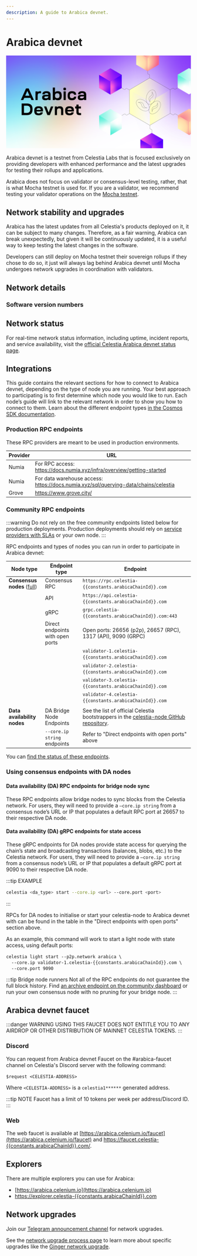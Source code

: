 ```yaml
---
description: A guide to Arabica devnet.
---
```


# Arabica devnet

<!-- markdownlint-disable MD013 -->
<!-- markdownlint-disable MD033 -->
<script setup>
import constants from '/.vitepress/constants/constants.js'
import ArabicaVersionTags from '../.vitepress/components/ArabicaVersionTags.vue'
import ArabicaDevnetDetails from '../.vitepress/components/ArabicaDevnetDetails.vue'
</script>

![arabica-devnet](/img/arabica-devnet.png)

Arabica devnet is a testnet from Celestia Labs that is focused
exclusively on providing developers with enhanced performance and
the latest upgrades for testing their rollups and applications.

Arabica does not focus on validator or consensus-level testing, rather,
that is what Mocha testnet is used for. If you are a validator, we
recommend testing your validator operations on the
[Mocha testnet](/how-to-guides/mocha-testnet.md).

## Network stability and upgrades

Arabica has the latest updates from all Celestia's products deployed
on it, it can be subject to many changes. Therefore, as a fair warning,
Arabica can break unexpectedly, but given it will be continuously updated,
it is a useful way to keep testing the latest changes in the software.

Developers can still deploy on Mocha testnet their sovereign rollups if they
chose to do so, it just will always lag behind Arabica devnet until Mocha
undergoes network upgrades in coordination with validators.

## Network details

<ArabicaDevnetDetails />

### Software version numbers

<ArabicaVersionTags/>

## Network status

For real-time network status information, including uptime, incident reports,
and service availability, visit the
[official Celestia Arabica devnet status page](https://status.celestia.dev/status/arabica).

## Integrations

This guide contains the relevant sections for how to connect to Arabica
devnet, depending on the type of node you are running. Your best
approach to participating is to first determine which node you would
like to run. Each node’s guide will link to the relevant network in
order to show you how to connect to them. Learn about the different
endpoint types [in the Cosmos SDK documentation](https://docs.cosmos.network/v0.50/learn/advanced/grpc_rest).

### Production RPC endpoints

<!-- markdownlint-disable MD013 -->
<!-- markdownlint-disable MD034 -->

These RPC providers are meant to be used in production environments.

| Provider | URL                                                                                   |
| -------- | ------------------------------------------------------------------------------------- |
| Numia    | For RPC access: <https://docs.numia.xyz/infra/overview/getting-started>               |
| Numia    | For data warehouse access: <https://docs.numia.xyz/sql/querying-data/chains/celestia> |
| Grove    | <https://www.grove.city/>                                                             |

### Community RPC endpoints

:::warning
Do not rely on the free community endpoints listed below
for production deployments. Production deployments should rely
on [service providers with SLAs](#production-rpc-endpoints) or
your own node.
:::

RPC endpoints and types of nodes you can run in order to participate in Arabica devnet:

<!-- markdownlint-disable MD013 -->

| Node type                                                        | Endpoint type                    | Endpoint                                                                                                                                                                                                               |
| ---------------------------------------------------------------- | -------------------------------- | ---------------------------------------------------------------------------------------------------------------------------------------------------------------------------------------------------------------------- |
| **Consensus nodes** ([full](../how-to-guides/consensus-node.md)) | Consensus RPC                    | `https://rpc.celestia-{{constants.arabicaChainId}}.com`                                                                                                                                                                |
|                                                                  | API                              | `https://api.celestia-{{constants.arabicaChainId}}.com`                                                                                                                                                                |
|                                                                  | gRPC                             | `grpc.celestia-{{constants.arabicaChainId}}.com:443`                                                                                                                                                                   |
|                                                                  | Direct endpoints with open ports | Open ports: 26656 (p2p), 26657 (RPC), 1317 (API), 9090 (GRPC)                                                                                                                                                          |
|                                                                  |                                  | `validator-1.celestia-{{constants.arabicaChainId}}.com`                                                                                                                                                                |
|                                                                  |                                  | `validator-2.celestia-{{constants.arabicaChainId}}.com`                                                                                                                                                                |
|                                                                  |                                  | `validator-3.celestia-{{constants.arabicaChainId}}.com`                                                                                                                                                                |
|                                                                  |                                  | `validator-4.celestia-{{constants.arabicaChainId}}.com`                                                                                                                                                                |
|                                                                  |                                  |                                                                                                                                                                                                                        |
| **Data availability nodes**                                      | DA Bridge Node Endpoints         | See the list of official Celestia bootstrappers in the [celestia-node GitHub repository](https://github.com/celestiaorg/celestia-node/blob/a87a17557223d88231b56d323d22ac9da31871db/nodebuilder/p2p/bootstrap.go#L39). |
|                                                                  | `--core.ip string` endpoints     | Refer to "Direct endpoints with open ports" above                                                                                                                                                                      |

<!-- markdownlint-enable MD013 -->

You can [find the status of these endpoints](https://celestia-tools.brightlystake.com/).

### Using consensus endpoints with DA nodes

#### Data availability (DA) RPC endpoints for bridge node sync

These RPC endpoints allow bridge nodes to sync blocks from the Celestia network.
For users, they will need to provide a `–core.ip string`
from a consensus node’s URL or IP that populates a default RPC port at 26657
to their respective DA node.

#### Data availability (DA) gRPC endpoints for state access

These gRPC endpoints for DA nodes provide state access for querying the
chain’s state and broadcasting transactions (balances, blobs, etc.) to the
Celestia network. For users, they will need to provide a `–core.ip string`
from a consensus node’s URL or IP that populates a default gRPC port at 9090
to their respective DA node.

:::tip EXAMPLE

```bash
celestia <da_type> start --core.ip <url> --core.port <port>
```

:::

RPCs for DA nodes to initialise or start your celestia-node to
Arabica devnet with can be found in the table in the
"Direct endpoints with open ports" section above.

As an example, this command will work to start a light node with
state access, using default ports:

```bash-vue
celestia light start --p2p.network arabica \
  --core.ip validator-1.celestia-{{constants.arabicaChainId}}.com \
  --core.port 9090
```

:::tip Bridge node runners
Not all of the RPC endpoints do not guarantee the full block history.
Find [an archive endpoint on the community dashboard](https://celestia-tools.brightlystake.com/)
or run your own consensus node with no pruning for
your bridge node.
:::

## Arabica devnet faucet

:::danger WARNING
USING THIS FAUCET DOES NOT ENTITLE YOU TO ANY AIRDROP OR OTHER DISTRIBUTION OF
MAINNET CELESTIA TOKENS.
:::

### Discord

You can request from Arabica devnet Faucet on the #arabica-faucet channel on
Celestia's Discord server with the following command:

```text
$request <CELESTIA-ADDRESS>
```

Where `<CELESTIA-ADDRESS>` is a `celestia1******` generated address.

:::tip NOTE
Faucet has a limit of 10 tokens per week per address/Discord ID.
:::

### Web

The web faucet is available at [https://arabica.celenium.io/faucet](https://arabica.celenium.io/faucet) and [https://faucet.celestia-{{constants.arabicaChainId}}.com/](https://faucet.celestia-{{constants.arabicaChainId}}.com/).

## Explorers

There are multiple explorers you can use for Arabica:

- [https://arabica.celenium.io](https://arabica.celenium.io)
- [https://explorer.celestia-{{constants.arabicaChainId}}.com](https://explorer.celestia-{{constants.arabicaChainId}}.com)

## Network upgrades

Join our [Telegram announcement channel](https://t.me/+smSFIA7XXLU4MjJh)
for network upgrades.

See the [network upgrade process page](/how-to-guides/network-upgrade-process.md) to learn more
about specific upgrades like the [Ginger network upgrade](/how-to-guides/network-upgrade-process.md#ginger-network-upgrade).
